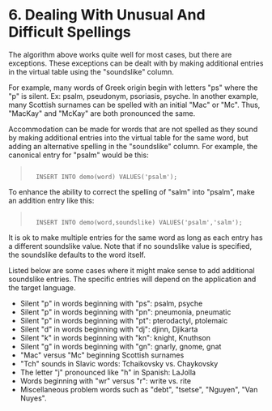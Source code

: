 # 6\. Dealing With Unusual And Difficult Spellings


The algorithm above works quite well for most cases, but there are
exceptions. These exceptions can be dealt with by making additional
entries in the virtual table using the "soundslike" column.



For example, many words of Greek origin begin with letters "ps" where
the "p" is silent. Ex: psalm, pseudonym, psoriasis, psyche. In
another example, many Scottish surnames can be spelled with an
initial "Mac" or "Mc". Thus, "MacKay" and "McKay" are both pronounced
the same.



Accommodation can be made for words that are not spelled as they
sound by making additional entries into the virtual table for the
same word, but adding an alternative spelling in the "soundslike"
column. For example, the canonical entry for "psalm" would be this:




> ```
> 
>   INSERT INTO demo(word) VALUES('psalm');
> 
> ```


To enhance the ability to correct the spelling of "salm" into
"psalm", make an addition entry like this:




> ```
> 
>   INSERT INTO demo(word,soundslike) VALUES('psalm','salm');
> 
> ```


It is ok to make multiple entries for the same word as long as
each entry has a different soundslike value. Note that if no
soundslike value is specified, the soundslike defaults to the word
itself.



Listed below are some cases where it might make sense to add additional
soundslike entries. The specific entries will depend on the application
and the target language.



* Silent "p" in words beginning with "ps": psalm, psyche
* Silent "p" in words beginning with "pn": pneumonia, pneumatic
* Silent "p" in words beginning with "pt": pterodactyl, ptolemaic
* Silent "d" in words beginning with "dj": djinn, Djikarta
* Silent "k" in words beginning with "kn": knight, Knuthson
* Silent "g" in words beginning with "gn": gnarly, gnome, gnat
* "Mac" versus "Mc" beginning Scottish surnames
* "Tch" sounds in Slavic words: Tchaikovsky vs. Chaykovsky
* The letter "j" pronounced like "h" in Spanish: LaJolla
* Words beginning with "wr" versus "r": write vs. rite
* Miscellaneous problem words such as "debt", "tsetse",
 "Nguyen", "Van Nuyes".



